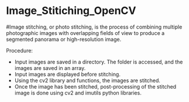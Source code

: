 # Image_Stitiching_OpenCV

#Image stitching, or photo stitching, is the process of combining multiple photographic images with overlapping fields of view to produce a segmented panorama or high-resolution image.

Procedure:
-	Input images are saved in a directory. The folder is accessed, and the images are saved in an array.
-	Input images are displayed before stitching.
-	Using the cv2 library and functions, the images are stitched.
-	Once the image has been stitched, post-processing of the stitched image is done using cv2 and imutils python libraries.

